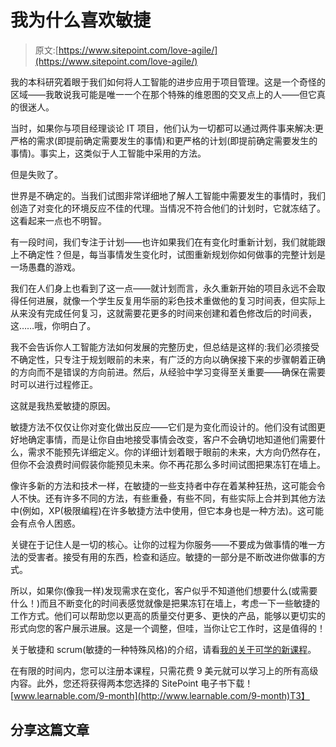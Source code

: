 # 我为什么喜欢敏捷

> 原文:[https://www.sitepoint.com/love-agile/](https://www.sitepoint.com/love-agile/)

我的本科研究着眼于我们如何将人工智能的进步应用于项目管理。这是一个奇怪的区域——我敢说我可能是唯一一个在那个特殊的维恩图的交叉点上的人——但它真的很迷人。

当时，如果你与项目经理谈论 IT 项目，他们认为一切都可以通过两件事来解决:更严格的需求(即提前确定需要发生的事情)和更严格的计划(即提前确定需要发生的事情)。事实上，这类似于人工智能中采用的方法。

但是失败了。

世界是不确定的。当我们试图非常详细地了解人工智能中需要发生的事情时，我们创造了对变化的环境反应不佳的代理。当情况不符合他们的计划时，它就冻结了。这看起来一点也不明智。

有一段时间，我们专注于计划——也许如果我们在有变化时重新计划，我们就能跟上不确定性？但是，每当事情发生变化时，试图重新规划你如何做事的完整计划是一场愚蠢的游戏。

我们在人们身上也看到了这一点——就计划而言，永久重新开始的项目永远不会取得任何进展，就像一个学生反复用华丽的彩色技术重做他的复习时间表，但实际上从来没有完成任何复习，这就需要花更多的时间来创建和着色修改后的时间表，这……哦，你明白了。

我不会告诉你人工智能方法如何发展的完整历史，但总结是这样的:我们必须接受不确定性，只专注于规划眼前的未来，有广泛的方向以确保接下来的步骤朝着正确的方向而不是错误的方向前进。然后，从经验中学习变得至关重要——确保在需要时可以进行过程修正。

这就是我热爱敏捷的原因。

敏捷方法不仅仅让你对变化做出反应——它们是为变化而设计的。他们没有试图更好地确定事情，而是让你自由地接受事情会改变，客户不会确切地知道他们需要什么，需求不能预先详细定义。你的详细计划着眼于眼前的未来，大方向仍然存在，但你不会浪费时间假装你能预见未来。你不再花那么多时间试图把果冻钉在墙上。

像许多新的方法和技术一样，在敏捷的一些支持者中存在着某种狂热，这可能会令人不快。还有许多不同的方法，有些重叠，有些不同，有些实际上合并到其他方法中(例如，XP(极限编程)在许多敏捷方法中使用，但它本身也是一种方法)。这可能会有点令人困惑。

关键在于记住人是一切的核心。让你的过程为你服务——不要成为做事情的唯一方法的受害者。接受有用的东西，检查和适应。敏捷的一部分是不断改进你做事的方式。

所以，如果你(像我一样)发现需求在变化，客户似乎不知道他们想要什么(或需要什么！)而且不断变化的时间表感觉就像是把果冻钉在墙上，考虑一下一些敏捷的工作方式。他们可以帮助您以更高的质量交付更多、更快的产品，能够以更切实的形式向您的客户展示进展。这是一个调整，但哇，当你让它工作时，这是值得的！

关于敏捷和 scrum(敏捷的一种特殊风格)的介绍，请看[我的关于可学的新课程](https://learnable.com/courses/introduction-to-agile-scrum-2838)。

在有限的时间内，您可以注册本课程，只需花费 9 美元就可以学习上的所有高级内容。此外，您还将获得两本您选择的 SitePoint 电子书下载！[www.learnable.com/9-month](http://www.learnable.com/9-month)T3】

## 分享这篇文章